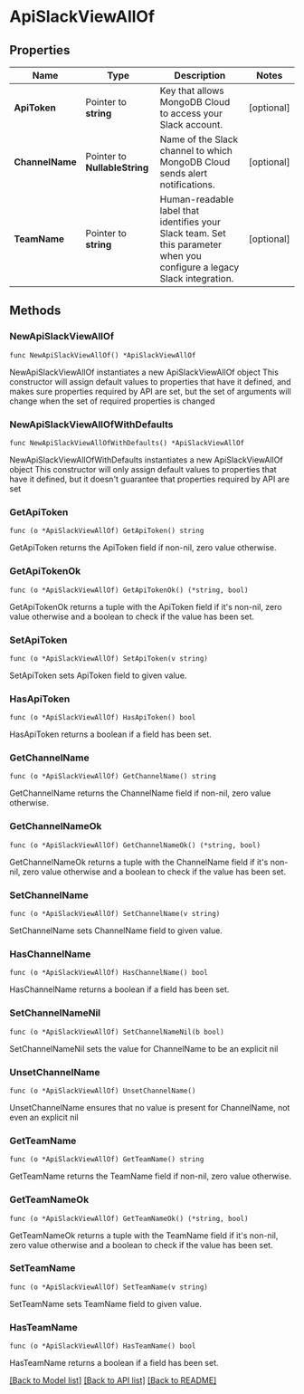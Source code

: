 # ApiSlackViewAllOf

## Properties

Name | Type | Description | Notes
------------ | ------------- | ------------- | -------------
**ApiToken** | Pointer to **string** | Key that allows MongoDB Cloud to access your Slack account. | [optional] 
**ChannelName** | Pointer to **NullableString** | Name of the Slack channel to which MongoDB Cloud sends alert notifications. | [optional] 
**TeamName** | Pointer to **string** | Human-readable label that identifies your Slack team. Set this parameter when you configure a legacy Slack integration. | [optional] 

## Methods

### NewApiSlackViewAllOf

`func NewApiSlackViewAllOf() *ApiSlackViewAllOf`

NewApiSlackViewAllOf instantiates a new ApiSlackViewAllOf object
This constructor will assign default values to properties that have it defined,
and makes sure properties required by API are set, but the set of arguments
will change when the set of required properties is changed

### NewApiSlackViewAllOfWithDefaults

`func NewApiSlackViewAllOfWithDefaults() *ApiSlackViewAllOf`

NewApiSlackViewAllOfWithDefaults instantiates a new ApiSlackViewAllOf object
This constructor will only assign default values to properties that have it defined,
but it doesn't guarantee that properties required by API are set

### GetApiToken

`func (o *ApiSlackViewAllOf) GetApiToken() string`

GetApiToken returns the ApiToken field if non-nil, zero value otherwise.

### GetApiTokenOk

`func (o *ApiSlackViewAllOf) GetApiTokenOk() (*string, bool)`

GetApiTokenOk returns a tuple with the ApiToken field if it's non-nil, zero value otherwise
and a boolean to check if the value has been set.

### SetApiToken

`func (o *ApiSlackViewAllOf) SetApiToken(v string)`

SetApiToken sets ApiToken field to given value.

### HasApiToken

`func (o *ApiSlackViewAllOf) HasApiToken() bool`

HasApiToken returns a boolean if a field has been set.

### GetChannelName

`func (o *ApiSlackViewAllOf) GetChannelName() string`

GetChannelName returns the ChannelName field if non-nil, zero value otherwise.

### GetChannelNameOk

`func (o *ApiSlackViewAllOf) GetChannelNameOk() (*string, bool)`

GetChannelNameOk returns a tuple with the ChannelName field if it's non-nil, zero value otherwise
and a boolean to check if the value has been set.

### SetChannelName

`func (o *ApiSlackViewAllOf) SetChannelName(v string)`

SetChannelName sets ChannelName field to given value.

### HasChannelName

`func (o *ApiSlackViewAllOf) HasChannelName() bool`

HasChannelName returns a boolean if a field has been set.

### SetChannelNameNil

`func (o *ApiSlackViewAllOf) SetChannelNameNil(b bool)`

 SetChannelNameNil sets the value for ChannelName to be an explicit nil

### UnsetChannelName
`func (o *ApiSlackViewAllOf) UnsetChannelName()`

UnsetChannelName ensures that no value is present for ChannelName, not even an explicit nil
### GetTeamName

`func (o *ApiSlackViewAllOf) GetTeamName() string`

GetTeamName returns the TeamName field if non-nil, zero value otherwise.

### GetTeamNameOk

`func (o *ApiSlackViewAllOf) GetTeamNameOk() (*string, bool)`

GetTeamNameOk returns a tuple with the TeamName field if it's non-nil, zero value otherwise
and a boolean to check if the value has been set.

### SetTeamName

`func (o *ApiSlackViewAllOf) SetTeamName(v string)`

SetTeamName sets TeamName field to given value.

### HasTeamName

`func (o *ApiSlackViewAllOf) HasTeamName() bool`

HasTeamName returns a boolean if a field has been set.


[[Back to Model list]](../README.md#documentation-for-models) [[Back to API list]](../README.md#documentation-for-api-endpoints) [[Back to README]](../README.md)


